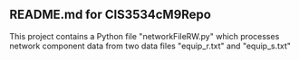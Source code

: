## README.md for CIS3534cM9Repo

This project contains a Python file "networkFileRW.py" which processes
network component data from two data files "equip_r.txt" and "equip_s.txt"